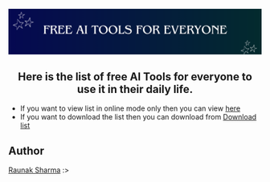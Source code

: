 <p align="center">
  <img src="img\banner.png">
</p>

<h2 align="center">
  Here is the list of free AI Tools for everyone to use it in their daily life.
</h2>

- If you want to view list in online mode only then you can view [here](https://github.com/CoderRony955/Free-AI-Tools-for-everyone/blob/main/list/Free_AI_Tools.pdf)
- If you want to download the list then you can download from [Download list](https://drive.google.com/uc?export=download&id=1ZgXhXyXdyBqfl6rHQb1T9MQMzcIwoaEG)

  

## Author
[Raunak Sharma](https://github.com/CoderRony955) :>
